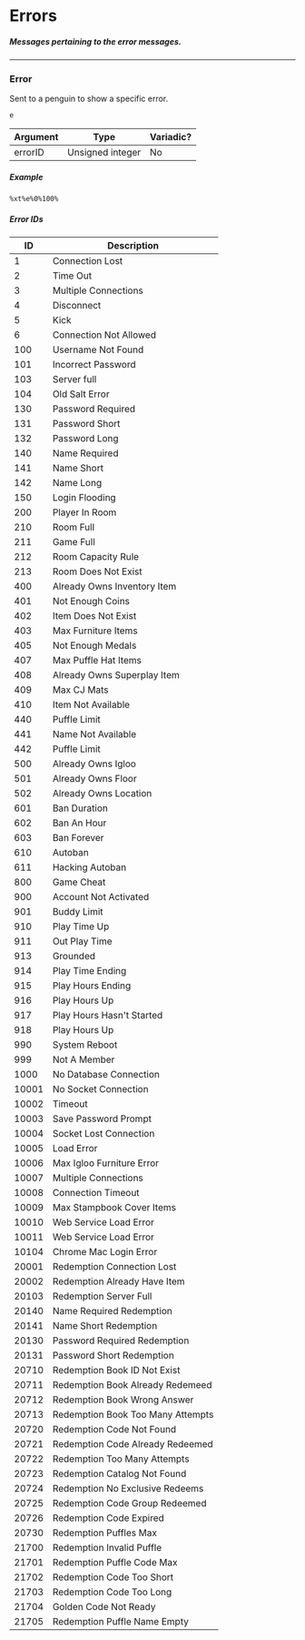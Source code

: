 # Errors
##### Messages pertaining to the error messages.
---
### Error
Sent to a penguin to show a specific error. 

`e`

|Argument|Type|Variadic?|
|---|---|---|
|errorID|Unsigned integer|No|

##### Example
`%xt%e%0%100%`

##### Error IDs
|ID|Description|
|---|---|
|1|Connection Lost|
|2|Time Out|
|3|Multiple Connections|
|4|Disconnect|
|5|Kick|
|6|Connection Not Allowed|
|100|Username Not Found|
|101|Incorrect Password|
|103|Server full|
|104|Old Salt Error|
|130|Password Required|
|131|Password Short|
|132|Password Long|
|140|Name Required|
|141|Name Short|
|142|Name Long|
|150|Login Flooding|
|200|Player In Room|
|210|Room Full|
|211|Game Full|
|212|Room Capacity Rule|
|213|Room Does Not Exist|
|400|Already Owns Inventory Item|
|401|Not Enough Coins|
|402|Item Does Not Exist|
|403|Max Furniture Items|
|405|Not Enough Medals|
|407|Max Puffle Hat Items|
|408|Already Owns Superplay Item|
|409|Max CJ Mats|
|410|Item Not Available|
|440|Puffle Limit|
|441|Name Not Available|
|442|Puffle Limit|
|500|Already Owns Igloo|
|501|Already Owns Floor|
|502|Already Owns Location|
|601|Ban Duration|
|602|Ban An Hour|
|603|Ban Forever|
|610|Autoban|
|611|Hacking Autoban|
|800|Game Cheat|
|900|Account Not Activated|
|901|Buddy Limit|
|910|Play Time Up|
|911|Out Play Time|
|913|Grounded|
|914|Play Time Ending|
|915|Play Hours Ending|
|916|Play Hours Up|
|917|Play Hours Hasn't Started|
|918|Play Hours Up|
|990|System Reboot|
|999|Not A Member|
|1000|No Database Connection|
|10001|No Socket Connection|
|10002|Timeout|
|10003|Save Password Prompt|
|10004|Socket Lost Connection|
|10005|Load Error|
|10006|Max Igloo Furniture Error|
|10007|Multiple Connections|
|10008|Connection Timeout|
|10009|Max Stampbook Cover Items|
|10010|Web Service Load Error|
|10011|Web Service Load Error|
|10104|Chrome Mac Login Error|
|20001|Redemption Connection Lost|
|20002|Redemption Already Have Item|
|20103|Redemption Server Full|
|20140|Name Required Redemption|
|20141|Name Short Redemption|
|20130|Password Required Redemption|
|20131|Password Short Redemption|
|20710|Redemption Book ID Not Exist|
|20711|Redemption Book Already Redemeed|
|20712|Redemption Book Wrong Answer|
|20713|Redemption Book Too Many Attempts|
|20720|Redemption Code Not Found|
|20721|Redemption Code Already Redeemed|
|20722|Redemption Too Many Attempts|
|20723|Redemption Catalog Not Found|
|20724|Redemption No Exclusive Redeems|
|20725|Redemption Code Group Redeemed|
|20726|Redemption Code Expired|
|20730|Redemption Puffles Max|
|21700|Redemption Invalid Puffle|
|21701|Redemption Puffle Code Max|
|21702|Redemption Code Too Short|
|21703|Redemption Code Too Long|
|21704|Golden Code Not Ready|
|21705|Redemption Puffle Name Empty|
